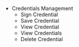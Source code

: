 
- Credentials Management
  - Sign Credential
  - Save Credential
  - View Credential
  - View Credentials
  - Delete Credential
